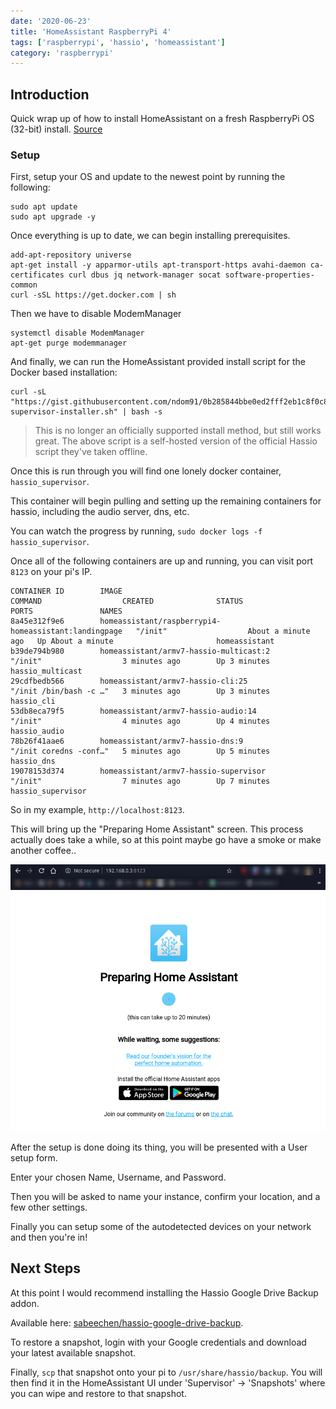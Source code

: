 ```yaml
---
date: '2020-06-23'
title: 'HomeAssistant RaspberryPi 4'
tags: ['raspberrypi', 'hassio', 'homeassistant']
category: 'raspberrypi'
---
```


## Introduction

Quick wrap up of how to install HomeAssistant on a fresh RaspberryPi OS (32-bit) install. [Source](https://github.com/home-assistant/supervised-installer)

### Setup

First, setup your OS and update to the newest point by running the following:

```
sudo apt update
sudo apt upgrade -y
```

Once everything is up to date, we can begin installing prerequisites.

```
add-apt-repository universe
apt-get install -y apparmor-utils apt-transport-https avahi-daemon ca-certificates curl dbus jq network-manager socat software-properties-common
curl -sSL https://get.docker.com | sh
```

Then we have to disable ModemManager

```
systemctl disable ModemManager
apt-get purge modemmanager
```

And finally, we can run the HomeAssistant provided install script for the Docker based installation:

```
curl -sL "https://gist.githubusercontent.com/ndom91/0b285844bbe0ed2fff2eb1c8f0c80dd7/raw/48335557bdb71feea110579c86e3148d99f0000a/hassio-supervisor-installer.sh" | bash -s
```

> This is no longer an officially supported install method, but still works great. The above script is a self-hosted version of the official Hassio script they've taken offline.

Once this is run through you will find one lonely docker container, `hassio_supervisor`.

This container will begin pulling and setting up the remaining containers for hassio, including the audio server, dns, etc.

You can watch the progress by running, `sudo docker logs -f hassio_supervisor`.

Once all of the following containers are up and running, you can visit port `8123` on your pi's IP.

```
CONTAINER ID        IMAGE                                                  COMMAND                  CREATED              STATUS              PORTS               NAMES
8a45e312f9e6        homeassistant/raspberrypi4-homeassistant:landingpage   "/init"                  About a minute ago   Up About a minute                       homeassistant
b39de794b980        homeassistant/armv7-hassio-multicast:2                 "/init"                  3 minutes ago        Up 3 minutes                            hassio_multicast
29cdfbedb566        homeassistant/armv7-hassio-cli:25                      "/init /bin/bash -c …"   3 minutes ago        Up 3 minutes                            hassio_cli
53db8eca79f5        homeassistant/armv7-hassio-audio:14                    "/init"                  4 minutes ago        Up 4 minutes                            hassio_audio
78b26f41aae6        homeassistant/armv7-hassio-dns:9                       "/init coredns -conf…"   5 minutes ago        Up 5 minutes                            hassio_dns
19078153d374        homeassistant/armv7-hassio-supervisor                  "/init"                  7 minutes ago        Up 7 minutes                            hassio_supervisor
```

So in my example, `http://localhost:8123`.

This will bring up the "Preparing Home Assistant" screen. This process actually does take a while, so at this point maybe go have a smoke or make another coffee..

![Welcome Screen](welcome.png)

After the setup is done doing its thing, you will be presented with a User setup form.

Enter your chosen Name, Username, and Password.

Then you will be asked to name your instance, confirm your location, and a few other settings.

Finally you can setup some of the autodetected devices on your network and then you're in!

## Next Steps

At this point I would recommend installing the Hassio Google Drive Backup addon.

Available here: [sabeechen/hassio-google-drive-backup](https://github.com/sabeechen/hassio-google-drive-backup).

To restore a snapshot, login with your Google credentials and download your latest available snapshot.

Finally, `scp` that snapshot onto your pi to `/usr/share/hassio/backup`. You will then find it in the HomeAssistant UI under 'Supervisor' -> 'Snapshots' where you can wipe and restore to that snapshot.
